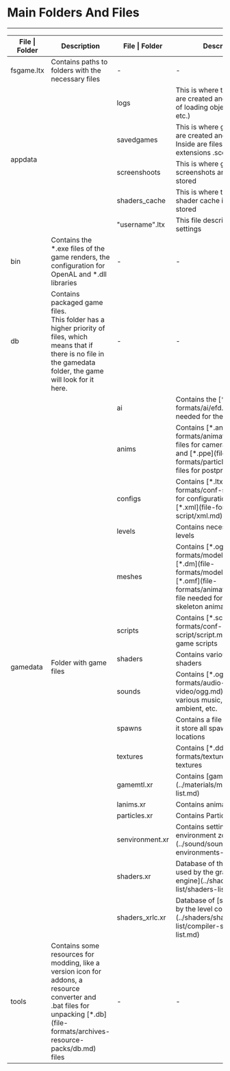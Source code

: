# Main Folders And Files

___

<table><thead>
  <tr>
    <th>File | Folder</th>
    <th>Description</th>
    <th>File | Folder</th>
    <th>Description</th>
  </tr></thead>
<tbody>
  <tr>
    <td>fsgame.ltx</td>
    <td>Contains paths to folders with the necessary files</td>
    <td>-</td>
    <td>-</td>
  </tr>
  <tr>
    <td rowspan="5">appdata</td>
    <td rowspan="5"></td>
    <td>logs</td>
    <td>This is where the game logs are created and stored (log of loading objects, textures, etc.)</td>
  </tr>
  <tr>
    <td>savedgames</td>
    <td>This is where game saves are created and stored. Inside are files with the extensions .scop and .scoc.</td>
  </tr>
  <tr>
    <td>screenshoots</td>
    <td>This is where game screenshots are created and stored</td>
  </tr>
  <tr>
    <td>shaders_cache</td>
    <td>This is where the game shader cache is created and stored</td>
  </tr>
  <tr>
    <td>"username".ltx</td>
    <td>This file describes the game settings</td>
  </tr>
  <tr>
    <td>bin</td>
    <td>Contains the *.exe files of the game renders, the configuration for OpenAL and *.dll libraries</td>
    <td>-</td>
    <td>-</td>
  </tr>
  <tr>
    <td>db</td>
    <td>Contains packaged game files. <br>This folder has a higher priority of files, which means that if there is no file in the gamedata folder, the game will look for it here.</td>
    <td>-</td>
    <td>-</td>
  </tr>
  <tr>
    <td rowspan="16">gamedata</td>
    <td rowspan="16">Folder with game files</td>
    <td>ai</td>
    <td>Contains the [*.efd](file-formats/ai/efd.md) files needed for the AI</td>
  </tr>
  <tr>
    <td>anims</td>
    <td>Contains [*.anm](file-formats/animations/anm.md) files for camera animation and [*.ppe](file-formats/particles/pe.md) files for postprocessing</td>
  </tr>
  <tr>
    <td>configs</td>
    <td>Contains [*.ltx](file-formats/conf-script/ltx.md) for configuration files and [*.xml](file-formats/conf-script/xml.md) for text</td>
  </tr>
  <tr>
    <td>levels</td>
    <td>Contains necessary files for levels</td>
  </tr>
  <tr>
    <td>meshes</td>
    <td>Contains [*.ogf](file-formats/models/ogf.md), [*.dm](file-formats/models/dm.md), [*.omf](file-formats/animations/omf.md) file needed for models and skeleton animation</td>
  </tr>
  <tr>
    <td>scripts</td>
    <td>Contains [*.script](file-formats/conf-script/script.md) files for game scripts</td>
  </tr>
  <tr>
    <td>shaders</td>
    <td>Contains various files for shaders</td>
  </tr>
  <tr>
    <td>sounds</td>
    <td>Contains [*.ogg](file-formats/audio-video/ogg.md) files for various music, sounds, ambient, etc.</td>
  </tr>
  <tr>
    <td>spawns</td>
    <td>Contains a file `all.spawn` - it store all spawn spots on locations</td>
  </tr>
  <tr>
    <td>textures</td>
    <td>Contains [*.dds](file-formats/textures/dds.md) textures</td>
  </tr>
  <tr>
    <td>gamemtl.xr</td>
    <td>Contains [game materials](../materials/materials-list.md)</td>
  </tr>
  <tr>
    <td>lanims.xr</td>
    <td>Contains animations of lights</td>
  </tr>
  <tr>
    <td>particles.xr</td>
    <td>Contains Particles</td>
  </tr>
  <tr>
    <td>senvironment.xr</td>
    <td>Contains settings for [sound environment zones](../sound/sound-environments-list.md)</td>
  </tr>
  <tr>
    <td>shaders.xr</td>
    <td>Database of the [shaders used by the graphics engine](../shaders/shaders-list/shaders-list.md)</td>
  </tr>
  <tr>
    <td>shaders_xrlc.xr</td>
    <td>Database of [shaders used by the level compiler](../shaders/shaders-list/compiler-shaders-list.md)</td>
  </tr>
  <tr>
    <td>tools</td>
    <td>Contains some resources for modding, like a version icon for addons, a resource converter and .bat files for unpacking [*.db](file-formats/archives-resource-packs/db.md) files</td>
    <td>-</td>
    <td>-</td>
  </tr>
</tbody></table>
